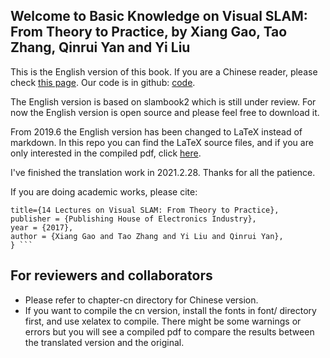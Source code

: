 ## Welcome to Basic Knowledge on Visual SLAM: From Theory to Practice, by Xiang Gao, Tao Zhang, Qinrui Yan and Yi Liu

This is the English version of this book. If you are a Chinese reader, please check [this page](https://item.jd.com/12666058.html). Our code is in github: [code](https://github.com/gaoxiang12/slambook2).

The English version is based on slambook2 which is still under review. For now the English version is open source and please feel free to download it.

From 2019.6 the English version has been changed to LaTeX instead of markdown. In this repo you can find the LaTeX source files, and if you are only interested in the compiled pdf, click [here](./slambook-en.pdf).

I've finished the translation work in 2021.2.28. Thanks for all the patience.

If you are doing academic works, please cite:

``` @Book{Gao2017SLAM,
title={14 Lectures on Visual SLAM: From Theory to Practice},
publisher = {Publishing House of Electronics Industry},
year = {2017},
author = {Xiang Gao and Tao Zhang and Yi Liu and Qinrui Yan},
} ```

```

## For reviewers and collaborators
- Please refer to chapter-cn directory for Chinese version. 
- If you want to compile the cn version, install the fonts in font/ directory first, and use xelatex to compile. There might be some warnings or errors but you will see a compiled pdf to compare the results between the translated version and the original.